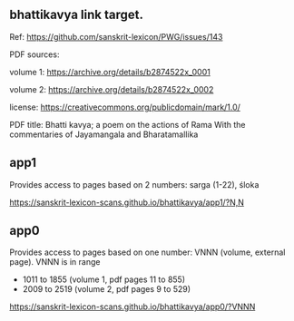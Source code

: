 ##  bhattikavya link target.

Ref: https://github.com/sanskrit-lexicon/PWG/issues/143

PDF sources:

volume 1: https://archive.org/details/b2874522x_0001

volume 2: https://archive.org/details/b2874522x_0002

license: https://creativecommons.org/publicdomain/mark/1.0/
      
PDF title: Bhatti kavya; a poem on the actions of Rama
           With the commentaries of Jayamangala and Bharatamallika

## app1
Provides access to pages based on 2 numbers:
sarga (1-22), śloka

https://sanskrit-lexicon-scans.github.io/bhattikavya/app1/?N,N

## app0
Provides access to pages based on one number: VNNN (volume, external page).
VNNN is in range
- 1011 to 1855 (volume 1, pdf pages 11 to 855)
- 2009 to 2519 (volume 2, pdf pages 9 to 529)

https://sanskrit-lexicon-scans.github.io/bhattikavya/app0/?VNNN








 